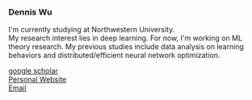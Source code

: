 <!-- <p align="center">
Hi I'm Dennis Wu
</p> -->

### Dennis Wu

I'm currently studying at Northwestern University. 
<br>My research interest lies in deep learning. For now, I'm working on ML theory research.
My previous studies include data analysis on learning behaviors and distributed/efficient neural network optimization. 


[google scholar](https://scholar.google.com/citations?user=rmm9zw0AAAAJ&hl=zh-TW&authuser=3) <br>
[Personal Website](https://hibb-bb.github.io/) <br>
[Email](hibb@u.northwestern.edu)

<!--
**Hibb-bb/Hibb-bb** is a ✨ _special_ ✨ repository because its `README.md` (this file) appears on your GitHub profile.

Here are some ideas to get you started:

- 🔭 I’m currently working on ...
- 🌱 I’m currently learning ...
- 👯 I’m looking to collaborate on ...
- 🤔 I’m looking for help with ...
- 💬 Ask me about ...
- 📫 How to reach me: ...
- 😄 Pronouns: ...
- ⚡ Fun fact: ...
-->
